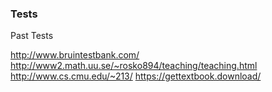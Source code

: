 ### Tests

Past Tests

http://www.bruintestbank.com/
http://www2.math.uu.se/~rosko894/teaching/teaching.html
http://www.cs.cmu.edu/~213/
https://gettextbook.download/
